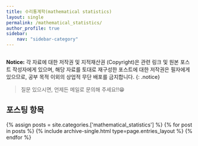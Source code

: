 ```yaml
---
title: 수리통계학(mathematical statistics)
layout: single
permalink: /mathematical_statistics/
author_profile: true
sidebar:
    nav: "sidebar-category"
---
```


<figure style="width: 150%" class="align-center">
  <img src="{{ site.url }}{{ site.baseurl }}/assets/images/mathematical_statistics.png" alt="">
</figure>

**Notice:** 각 자료에 대한 저작권 및 지적재산권 (Copyright)은 관련 링크 및 원본 포스트 작성자에게 있으며, 해당 자료를 토대로 재구성한 포스트에 대한 저작권은 필자에게 있으므로, 공부 목적 이외의 상업적 무단 배포를 금지합니다.
{: .notice}

>질문 있으시면, 언제든 메일로 문의해 주세요!!😁

## 포스팅 항목

{% assign posts = site.categories.['mathematical_statistics'] %}
{% for post in posts %} {% include archive-single.html type=page.entries_layout %} {% endfor %}